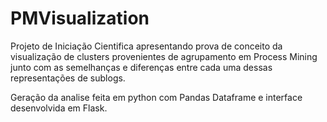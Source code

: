 # PMVisualization

Projeto de Iniciação Cientifica apresentando prova de conceito da visualização de clusters provenientes de agrupamento em Process Mining junto com as semelhanças e diferenças entre cada uma dessas representações de sublogs.

Geração da analise feita em python com Pandas Dataframe e interface desenvolvida em Flask.
